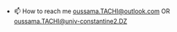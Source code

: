 - 📫 How to reach me 
     oussama.TACHI@outlook.com
     OR
     oussama.TACHI@univ-constantine2.DZ
